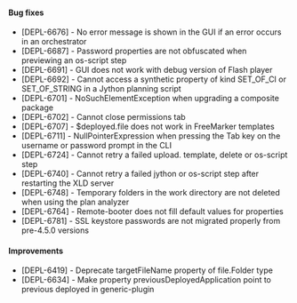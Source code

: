 #### Bug fixes

* [DEPL-6676] - No error message is shown in the GUI if an error occurs in an orchestrator
* [DEPL-6687] - Password properties are not obfuscated when previewing an os-script step
* [DEPL-6691] - GUI does not work with debug version of Flash player
* [DEPL-6692] - Cannot access a synthetic property of kind SET_OF_CI or SET_OF_STRING in a Jython planning script
* [DEPL-6701] - NoSuchElementException when upgrading a composite package
* [DEPL-6702] - Cannot close permissions tab
* [DEPL-6707] - $deployed.file does not work in FreeMarker templates
* [DEPL-6711] - NullPointerExpression when pressing the Tab key on the username or password prompt in the CLI
* [DEPL-6724] - Cannot retry a failed upload. template, delete or os-script step
* [DEPL-6740] - Cannot retry a failed jython or os-script step after restarting the XLD server
* [DEPL-6748] - Temporary folders in the work directory are not deleted when using the plan analyzer
* [DEPL-6764] - Remote-booter does not fill default values for properties
* [DEPL-6781] - SSL keystore passwords are not migrated properly from pre-4.5.0 versions

#### Improvements

* [DEPL-6419] - Deprecate targetFileName property of file.Folder type
* [DEPL-6634] - Make property previousDeployedApplication point to previous deployed in generic-plugin

